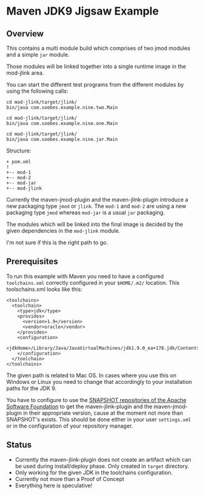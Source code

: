 Maven JDK9 Jigsaw Example
=========================

Overview
--------

This contains a multi module build which comprises of two jmod modules and
a simple `jar` module.

Those modules will be linked together into a single runtime image in the
mod-jlink area.

You can start the different test programs from the different 
modules by using the following calls:

    cd mod-jlink/target/jlink/
    bin/java com.soebes.example.nine.two.Main

    cd mod-jlink/target/jlink/
    bin/java com.soebes.example.nine.one.Main

    cd mod-jlink/target/jlink/
    bin/java com.soebes.example.nine.jar.Main


Structure:

    + pom.xml
    !
    +-- mod-1
    +-- mod-2
    +-- mod-jar
    +-- mod-jlink


Currently the maven-jmod-plugin and the maven-jlink-plugin introduce a new
packaging type `jmod` or `jlink`. The `mod-1` and `mod-2` are using a new
packaging type `jmod` whereas `mod-jar` is a usual `jar` packaging.

The modules which will be linked into the final image is decided by the given
dependencies in the `mod-jlink` module.

I'm not sure if this is the right path to go.


Prerequisites
-------------

To run this example with Maven you need to have a configured
`toolchains.xml` correctly configured in your `$HOME/.m2/` location.
This toolschains.xml looks like this:

``` 
<toolchains>
  <toolchain>
    <type>jdk</type>
    <provides>
      <version>1.9</version>
      <vendor>oracle</vendor>
    </provides>
    <configuration>
      <jdkHome>/Library/Java/JavaVirtualMachines/jdk1.9.0_ea+178.jdk/Contents/Home</jdkHome>
    </configuration>
  </toolchain>
</toolchains>
```

The given path is related to Mac OS. In cases where you use this on Windows or
Linux you need to change that accordingly to your installation paths for the 
JDK 9.

You have to configure to use the [SNAPSHOT repositories of the Apache Software
Foundation](https://repository.apache.org/content/repositories/snapshots/) to
get the maven-jlink-plugin and the maven-jmod-plugin in their appropriate
version, cause at the moment not more than SNAPSHOT's exists. This should
be done either in your user `settings.xml` or in the configuration of your 
repository manager.


Status
------
 * Currently the maven-jlink-plugin does not create an artifact
   which can be used during install/deploy phase. Only created
   in `target` directory.
 * Only working for the given JDK in the toolchains configuration.
 * Currently not more than a Proof of Concept 
 * Everything here is speculative!
